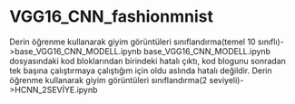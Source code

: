 # VGG16_CNN_fashionmnist
Derin öğrenme kullanarak giyim görüntüleri sınıflandırma(temel 10 sınıflı)->base_VGG16_CNN_MODELL.ipynb
base_VGG16_CNN_MODELL.ipynb dosyasındaki kod bloklarından birindeki hatalı çıktı, kod blogunu sonradan tek başına çalıştırmaya çalıştığım için oldu aslında hatalı değildir.
Derin öğrenme kullanarak giyim görüntüleri sınıflandırma(2 seviyeli)->HCNN_2SEVİYE.ipynb
